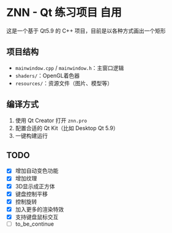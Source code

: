 # ZNN - Qt 练习项目 自用

这是一个基于 Qt5.9 的 C++ 项目，目前是以各种方式画出一个矩形

## 项目结构
- `mainwindow.cpp` / `mainwindow.h`：主窗口逻辑
- `shaders/`：OpenGL着色器
- `resources/`：资源文件（图片、模型等）

## 编译方式
1. 使用 Qt Creator 打开 `znn.pro`
2. 配置合适的 Qt Kit（比如 Desktop Qt 5.9）
3. 一键构建运行

## TODO

- [x] 增加自动变色功能
- [x] 增加纹理
- [x] 3D显示成正方体
- [x] 键盘控制平移
- [x] 控制旋转
- [x] 加入更多的渲染特效
- [x] 支持键盘鼠标交互
- [ ] to_be_continue
